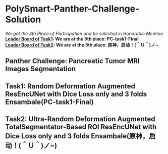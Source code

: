 # PolySmart-Panther-Challenge-Solution
*We got the 4th Place of Participation and be selected in Honorable Mention*<br>
**[Leader Board of Task1](https://panther.grand-challenge.org/evaluation/closed-testing-phase/leaderboard/): We are at the 5th place: PC-task1-Final**<br>
**[Leader Board of Task2](https://panther.grand-challenge.org/evaluation/closed-testing-phase-task-2/leaderboard/): We are at the 5th place: 原神，启动！(＾Ｕ＾)ノ~**
## Panther Challenge: Pancreatic Tumor MRI Images Segmentation

## Task1: Random Deformation Augmented ResEncUNet with Dice Loss only and 3 folds Ensambale(PC-task1-Final)


## Task2: Ultra-Random Deformation Augmented TotalSegmentator-Based ROI ResEncUNet with Dice Loss only and 3 folds Ensambale(原神，启动！(＾Ｕ＾)ノ~)



